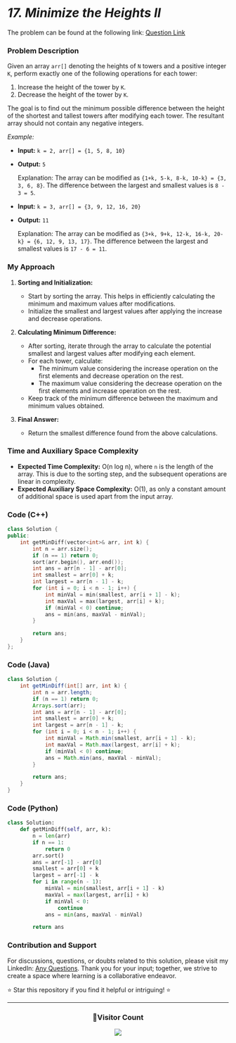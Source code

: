# *17. Minimize the Heights II*

The problem can be found at the following link: [Question Link](https://www.geeksforgeeks.org/problems/minimize-the-heights3351/1)

### Problem Description

Given an array `arr[]` denoting the heights of `N` towers and a positive integer `K`, perform exactly one of the following operations for each tower:

1. Increase the height of the tower by `K`.
2. Decrease the height of the tower by `K`.

The goal is to find out the minimum possible difference between the height of the shortest and tallest towers after modifying each tower. The resultant array should not contain any negative integers.

*Example:*

- **Input:** `k = 2, arr[] = {1, 5, 8, 10}`
- **Output:** `5`

  Explanation: The array can be modified as `{1+k, 5-k, 8-k, 10-k} = {3, 3, 6, 8}`. The difference between the largest and smallest values is `8 - 3 = 5`.

- **Input:** `k = 3, arr[] = {3, 9, 12, 16, 20}`
- **Output:** `11`

  Explanation: The array can be modified as `{3+k, 9+k, 12-k, 16-k, 20-k} = {6, 12, 9, 13, 17}`. The difference between the largest and smallest values is `17 - 6 = 11`.

### My Approach

1. **Sorting and Initialization:**
   - Start by sorting the array. This helps in efficiently calculating the minimum and maximum values after modifications.
   - Initialize the smallest and largest values after applying the increase and decrease operations.

2. **Calculating Minimum Difference:**
   - After sorting, iterate through the array to calculate the potential smallest and largest values after modifying each element.
   - For each tower, calculate:
     - The minimum value considering the increase operation on the first elements and decrease operation on the rest.
     - The maximum value considering the decrease operation on the first elements and increase operation on the rest.
   - Keep track of the minimum difference between the maximum and minimum values obtained.

3. **Final Answer:**
   - Return the smallest difference found from the above calculations.

### Time and Auxiliary Space Complexity

- **Expected Time Complexity:** O(n log n), where `n` is the length of the array. This is due to the sorting step, and the subsequent operations are linear in complexity.
- **Expected Auxiliary Space Complexity:** O(1), as only a constant amount of additional space is used apart from the input array.

### Code (C++)

```cpp
class Solution {
public:
    int getMinDiff(vector<int>& arr, int k) {
        int n = arr.size();
        if (n == 1) return 0;
        sort(arr.begin(), arr.end());
        int ans = arr[n - 1] - arr[0];
        int smallest = arr[0] + k;
        int largest = arr[n - 1] - k;
        for (int i = 0; i < n - 1; i++) {
            int minVal = min(smallest, arr[i + 1] - k);
            int maxVal = max(largest, arr[i] + k);
            if (minVal < 0) continue;
            ans = min(ans, maxVal - minVal);
        }

        return ans;
    }
};
```

### Code (Java)

```java
class Solution {
    int getMinDiff(int[] arr, int k) {
        int n = arr.length;
        if (n == 1) return 0;
        Arrays.sort(arr);
        int ans = arr[n - 1] - arr[0];
        int smallest = arr[0] + k;
        int largest = arr[n - 1] - k;
        for (int i = 0; i < n - 1; i++) {
            int minVal = Math.min(smallest, arr[i + 1] - k);
            int maxVal = Math.max(largest, arr[i] + k);
            if (minVal < 0) continue;
            ans = Math.min(ans, maxVal - minVal);
        }

        return ans;
    }
}
```

### Code (Python)

```python
class Solution:
    def getMinDiff(self, arr, k):
        n = len(arr)
        if n == 1:
            return 0
        arr.sort()
        ans = arr[-1] - arr[0]
        smallest = arr[0] + k
        largest = arr[-1] - k
        for i in range(n - 1):
            minVal = min(smallest, arr[i + 1] - k)
            maxVal = max(largest, arr[i] + k)
            if minVal < 0:
                continue
            ans = min(ans, maxVal - minVal)

        return ans
```

### Contribution and Support

For discussions, questions, or doubts related to this solution, please visit my LinkedIn: [Any Questions](https://www.linkedin.com/in/het-patel-8b110525a/). Thank you for your input; together, we strive to create a space where learning is a collaborative endeavor.

⭐ Star this repository if you find it helpful or intriguing! ⭐

---
<div align=center>
  <h3><b>📍Visitor Count</b></h3>
</div>

<p align="center" >   
  <img src="https://profile-counter.glitch.me/Hunterdii/count.svg" />  
</p>
